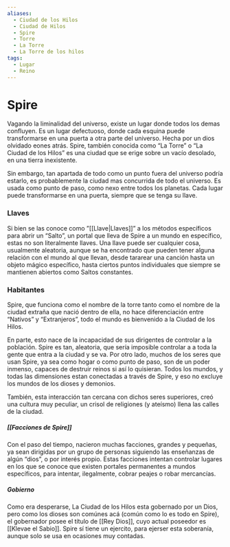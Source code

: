 ```yaml
---
aliases:
  - Ciudad de los Hilos
  - Ciudad de Hilos
  - Spire
  - Torre
  - La Torre
  - La Torre de los hilos
tags:
  - Lugar
  - Reino
---
```


# Spire
Vagando la liminalidad del universo, existe un lugar donde todos los demas confluyen. Es un lugar defectuoso, donde cada esquina puede transformarse en una puerta a otra parte del universo. Hecha por un dios olvidado eones atrás. Spire, también conocida como “La Torre” o “La Ciudad de los Hilos” es una ciudad que se erige sobre un vacío desolado, en una tierra inexistente.

Sin embargo, tan apartada de todo como un punto fuera del universo podría estarlo, es probablemente la ciudad mas concurrida de todo el universo. Es usada como punto de paso, como nexo entre todos los planetas. Cada lugar puede transformarse en una puerta, siempre que se tenga su llave.

### Llaves
Si bien se las conoce como ”[[Llave|Llaves]]” a los métodos específicos para abrir un “Salto”, un portal que lleva de Spire a un mundo en específico, estas no son literalmente llaves. Una llave puede ser cualquier cosa, usualmente aleatoria, aunque se ha encontrado que pueden tener alguna relación con el mundo al que llevan, desde tararear una canción hasta un objeto mágico específico, hasta ciertos puntos individuales que siempre se mantienen abiertos como Saltos constantes.

### Habitantes
Spire, que funciona como el nombre de la torre tanto como el nombre de la ciudad extraña que nació dentro de ella, no hace diferenciación entre “Nativos” y “Extranjeros”, todo el mundo es bienvenido a la Ciudad de los Hilos.

En parte, esto nace de la incapacidad de sus dirigentes de controlar a la población. Spire es tan, aleatoria, que sería imposible controlar a a toda la gente que entra a la ciudad y se va. Por otro lado, muchos de los seres que usan Spire, ya sea como hogar o como punto de paso, son de un poder inmenso, capaces de destruir reinos si así lo quisieran. Todos los mundos, y todas las dimensiones estan conectadas a través de Spire, y eso no excluye los mundos de los dioses y demonios.

También, esta interacción tan cercana con dichos seres superiores, creó una cultura muy peculiar, un crisol de religiones (y ateísmo) llena las calles de la ciudad. 

##### [[Facciones de Spire]]
Con el paso del tiempo, nacieron muchas facciones, grandes y pequeñas, ya sean dirigidas por un grupo de personas siguiendo las enseñanzas de algún “dios”, o por interés propio. Estas facciones intentan controlar lugares en los que se conoce que existen portales permanentes a mundos específicos, para intentar, ilegalmente, cobrar peajes o robar mercancías.

##### Gobierno
Como era desperarse, La Ciudad de los Hilos esta gobernado por un Dios, pero como los dioses son comúnes acá (común como lo es todo en Spire), el gobernador posee el título de [[Rey Dios]], cuyo actual poseedor es [[Klevae el Sabio]]. Spire sí tiene un ejercito, para ejerser esta soberanía, aunque solo se usa en ocasiones muy contadas.